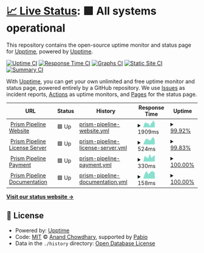 # [📈 Live Status](https://demo.upptime.js.org): <!--live status--> **🟩 All systems operational**

This repository contains the open-source uptime monitor and status page for [Upptime](https://upptime.js.org), powered by [Upptime](https://github.com/upptime/upptime).

[![Uptime CI](https://github.com/PrismPipeline/upptime/workflows/Uptime%20CI/badge.svg)](https://github.com/PrismPipeline/upptime/actions?query=workflow%3A%22Uptime+CI%22)
[![Response Time CI](https://github.com/PrismPipeline/upptime/workflows/Response%20Time%20CI/badge.svg)](https://github.com/PrismPipeline/upptime/actions?query=workflow%3A%22Response+Time+CI%22)
[![Graphs CI](https://github.com/PrismPipeline/upptime/workflows/Graphs%20CI/badge.svg)](https://github.com/PrismPipeline/upptime/actions?query=workflow%3A%22Graphs+CI%22)
[![Static Site CI](https://github.com/PrismPipeline/upptime/workflows/Static%20Site%20CI/badge.svg)](https://github.com/PrismPipeline/upptime/actions?query=workflow%3A%22Static+Site+CI%22)
[![Summary CI](https://github.com/PrismPipeline/upptime/workflows/Summary%20CI/badge.svg)](https://github.com/PrismPipeline/upptime/actions?query=workflow%3A%22Summary+CI%22)

With [Upptime](https://upptime.js.org), you can get your own unlimited and free uptime monitor and status page, powered entirely by a GitHub repository. We use [Issues](https://github.com/upptime/upptime/issues) as incident reports, [Actions](https://github.com/PrismPipeline/upptime/actions) as uptime monitors, and [Pages](https://demo.upptime.js.org) for the status page.

<!--start: status pages-->
<!-- This summary is generated by Upptime (https://github.com/upptime/upptime) -->
<!-- Do not edit this manually, your changes will be overwritten -->
<!-- prettier-ignore -->
| URL | Status | History | Response Time | Uptime |
| --- | ------ | ------- | ------------- | ------ |
| <img alt="" src="https://icons.duckduckgo.com/ip3/prism-pipeline.com.ico" height="13"> [Prism Pipeline Website](https://prism-pipeline.com/impressum/) | 🟩 Up | [prism-pipeline-website.yml](https://github.com/PrismPipeline/upptime/commits/HEAD/history/prism-pipeline-website.yml) | <details><summary><img alt="Response time graph" src="./graphs/prism-pipeline-website/response-time-week.png" height="20"> 1909ms</summary><br><a href="https://status.prism-pipeline.com/history/prism-pipeline-website"><img alt="Response time 2220" src="https://img.shields.io/endpoint?url=https%3A%2F%2Fraw.githubusercontent.com%2FPrismPipeline%2Fupptime%2FHEAD%2Fapi%2Fprism-pipeline-website%2Fresponse-time.json"></a><br><a href="https://status.prism-pipeline.com/history/prism-pipeline-website"><img alt="24-hour response time 1813" src="https://img.shields.io/endpoint?url=https%3A%2F%2Fraw.githubusercontent.com%2FPrismPipeline%2Fupptime%2FHEAD%2Fapi%2Fprism-pipeline-website%2Fresponse-time-day.json"></a><br><a href="https://status.prism-pipeline.com/history/prism-pipeline-website"><img alt="7-day response time 1909" src="https://img.shields.io/endpoint?url=https%3A%2F%2Fraw.githubusercontent.com%2FPrismPipeline%2Fupptime%2FHEAD%2Fapi%2Fprism-pipeline-website%2Fresponse-time-week.json"></a><br><a href="https://status.prism-pipeline.com/history/prism-pipeline-website"><img alt="30-day response time 2077" src="https://img.shields.io/endpoint?url=https%3A%2F%2Fraw.githubusercontent.com%2FPrismPipeline%2Fupptime%2FHEAD%2Fapi%2Fprism-pipeline-website%2Fresponse-time-month.json"></a><br><a href="https://status.prism-pipeline.com/history/prism-pipeline-website"><img alt="1-year response time 2220" src="https://img.shields.io/endpoint?url=https%3A%2F%2Fraw.githubusercontent.com%2FPrismPipeline%2Fupptime%2FHEAD%2Fapi%2Fprism-pipeline-website%2Fresponse-time-year.json"></a></details> | <details><summary><a href="https://status.prism-pipeline.com/history/prism-pipeline-website">99.92%</a></summary><a href="https://status.prism-pipeline.com/history/prism-pipeline-website"><img alt="All-time uptime 99.96%" src="https://img.shields.io/endpoint?url=https%3A%2F%2Fraw.githubusercontent.com%2FPrismPipeline%2Fupptime%2FHEAD%2Fapi%2Fprism-pipeline-website%2Fuptime.json"></a><br><a href="https://status.prism-pipeline.com/history/prism-pipeline-website"><img alt="24-hour uptime 100.00%" src="https://img.shields.io/endpoint?url=https%3A%2F%2Fraw.githubusercontent.com%2FPrismPipeline%2Fupptime%2FHEAD%2Fapi%2Fprism-pipeline-website%2Fuptime-day.json"></a><br><a href="https://status.prism-pipeline.com/history/prism-pipeline-website"><img alt="7-day uptime 99.92%" src="https://img.shields.io/endpoint?url=https%3A%2F%2Fraw.githubusercontent.com%2FPrismPipeline%2Fupptime%2FHEAD%2Fapi%2Fprism-pipeline-website%2Fuptime-week.json"></a><br><a href="https://status.prism-pipeline.com/history/prism-pipeline-website"><img alt="30-day uptime 99.92%" src="https://img.shields.io/endpoint?url=https%3A%2F%2Fraw.githubusercontent.com%2FPrismPipeline%2Fupptime%2FHEAD%2Fapi%2Fprism-pipeline-website%2Fuptime-month.json"></a><br><a href="https://status.prism-pipeline.com/history/prism-pipeline-website"><img alt="1-year uptime 99.96%" src="https://img.shields.io/endpoint?url=https%3A%2F%2Fraw.githubusercontent.com%2FPrismPipeline%2Fupptime%2FHEAD%2Fapi%2Fprism-pipeline-website%2Fuptime-year.json"></a></details>
| <img alt="" src="https://status.prism-pipeline.com/favicon.png" height="13"> [Prism Pipeline License Server](https://service.prism-pipeline.com) | 🟩 Up | [prism-pipeline-license-server.yml](https://github.com/PrismPipeline/upptime/commits/HEAD/history/prism-pipeline-license-server.yml) | <details><summary><img alt="Response time graph" src="./graphs/prism-pipeline-license-server/response-time-week.png" height="20"> 524ms</summary><br><a href="https://status.prism-pipeline.com/history/prism-pipeline-license-server"><img alt="Response time 537" src="https://img.shields.io/endpoint?url=https%3A%2F%2Fraw.githubusercontent.com%2FPrismPipeline%2Fupptime%2FHEAD%2Fapi%2Fprism-pipeline-license-server%2Fresponse-time.json"></a><br><a href="https://status.prism-pipeline.com/history/prism-pipeline-license-server"><img alt="24-hour response time 441" src="https://img.shields.io/endpoint?url=https%3A%2F%2Fraw.githubusercontent.com%2FPrismPipeline%2Fupptime%2FHEAD%2Fapi%2Fprism-pipeline-license-server%2Fresponse-time-day.json"></a><br><a href="https://status.prism-pipeline.com/history/prism-pipeline-license-server"><img alt="7-day response time 524" src="https://img.shields.io/endpoint?url=https%3A%2F%2Fraw.githubusercontent.com%2FPrismPipeline%2Fupptime%2FHEAD%2Fapi%2Fprism-pipeline-license-server%2Fresponse-time-week.json"></a><br><a href="https://status.prism-pipeline.com/history/prism-pipeline-license-server"><img alt="30-day response time 531" src="https://img.shields.io/endpoint?url=https%3A%2F%2Fraw.githubusercontent.com%2FPrismPipeline%2Fupptime%2FHEAD%2Fapi%2Fprism-pipeline-license-server%2Fresponse-time-month.json"></a><br><a href="https://status.prism-pipeline.com/history/prism-pipeline-license-server"><img alt="1-year response time 537" src="https://img.shields.io/endpoint?url=https%3A%2F%2Fraw.githubusercontent.com%2FPrismPipeline%2Fupptime%2FHEAD%2Fapi%2Fprism-pipeline-license-server%2Fresponse-time-year.json"></a></details> | <details><summary><a href="https://status.prism-pipeline.com/history/prism-pipeline-license-server">99.83%</a></summary><a href="https://status.prism-pipeline.com/history/prism-pipeline-license-server"><img alt="All-time uptime 99.99%" src="https://img.shields.io/endpoint?url=https%3A%2F%2Fraw.githubusercontent.com%2FPrismPipeline%2Fupptime%2FHEAD%2Fapi%2Fprism-pipeline-license-server%2Fuptime.json"></a><br><a href="https://status.prism-pipeline.com/history/prism-pipeline-license-server"><img alt="24-hour uptime 100.00%" src="https://img.shields.io/endpoint?url=https%3A%2F%2Fraw.githubusercontent.com%2FPrismPipeline%2Fupptime%2FHEAD%2Fapi%2Fprism-pipeline-license-server%2Fuptime-day.json"></a><br><a href="https://status.prism-pipeline.com/history/prism-pipeline-license-server"><img alt="7-day uptime 99.83%" src="https://img.shields.io/endpoint?url=https%3A%2F%2Fraw.githubusercontent.com%2FPrismPipeline%2Fupptime%2FHEAD%2Fapi%2Fprism-pipeline-license-server%2Fuptime-week.json"></a><br><a href="https://status.prism-pipeline.com/history/prism-pipeline-license-server"><img alt="30-day uptime 99.96%" src="https://img.shields.io/endpoint?url=https%3A%2F%2Fraw.githubusercontent.com%2FPrismPipeline%2Fupptime%2FHEAD%2Fapi%2Fprism-pipeline-license-server%2Fuptime-month.json"></a><br><a href="https://status.prism-pipeline.com/history/prism-pipeline-license-server"><img alt="1-year uptime 99.99%" src="https://img.shields.io/endpoint?url=https%3A%2F%2Fraw.githubusercontent.com%2FPrismPipeline%2Fupptime%2FHEAD%2Fapi%2Fprism-pipeline-license-server%2Fuptime-year.json"></a></details>
| <img alt="" src="https://status.prism-pipeline.com/favicon.png" height="13"> [Prism Pipeline Payment](https://dashboard.stripe.com/login) | 🟩 Up | [prism-pipeline-payment.yml](https://github.com/PrismPipeline/upptime/commits/HEAD/history/prism-pipeline-payment.yml) | <details><summary><img alt="Response time graph" src="./graphs/prism-pipeline-payment/response-time-week.png" height="20"> 330ms</summary><br><a href="https://status.prism-pipeline.com/history/prism-pipeline-payment"><img alt="Response time 303" src="https://img.shields.io/endpoint?url=https%3A%2F%2Fraw.githubusercontent.com%2FPrismPipeline%2Fupptime%2FHEAD%2Fapi%2Fprism-pipeline-payment%2Fresponse-time.json"></a><br><a href="https://status.prism-pipeline.com/history/prism-pipeline-payment"><img alt="24-hour response time 405" src="https://img.shields.io/endpoint?url=https%3A%2F%2Fraw.githubusercontent.com%2FPrismPipeline%2Fupptime%2FHEAD%2Fapi%2Fprism-pipeline-payment%2Fresponse-time-day.json"></a><br><a href="https://status.prism-pipeline.com/history/prism-pipeline-payment"><img alt="7-day response time 330" src="https://img.shields.io/endpoint?url=https%3A%2F%2Fraw.githubusercontent.com%2FPrismPipeline%2Fupptime%2FHEAD%2Fapi%2Fprism-pipeline-payment%2Fresponse-time-week.json"></a><br><a href="https://status.prism-pipeline.com/history/prism-pipeline-payment"><img alt="30-day response time 303" src="https://img.shields.io/endpoint?url=https%3A%2F%2Fraw.githubusercontent.com%2FPrismPipeline%2Fupptime%2FHEAD%2Fapi%2Fprism-pipeline-payment%2Fresponse-time-month.json"></a><br><a href="https://status.prism-pipeline.com/history/prism-pipeline-payment"><img alt="1-year response time 303" src="https://img.shields.io/endpoint?url=https%3A%2F%2Fraw.githubusercontent.com%2FPrismPipeline%2Fupptime%2FHEAD%2Fapi%2Fprism-pipeline-payment%2Fresponse-time-year.json"></a></details> | <details><summary><a href="https://status.prism-pipeline.com/history/prism-pipeline-payment">100.00%</a></summary><a href="https://status.prism-pipeline.com/history/prism-pipeline-payment"><img alt="All-time uptime 100.00%" src="https://img.shields.io/endpoint?url=https%3A%2F%2Fraw.githubusercontent.com%2FPrismPipeline%2Fupptime%2FHEAD%2Fapi%2Fprism-pipeline-payment%2Fuptime.json"></a><br><a href="https://status.prism-pipeline.com/history/prism-pipeline-payment"><img alt="24-hour uptime 100.00%" src="https://img.shields.io/endpoint?url=https%3A%2F%2Fraw.githubusercontent.com%2FPrismPipeline%2Fupptime%2FHEAD%2Fapi%2Fprism-pipeline-payment%2Fuptime-day.json"></a><br><a href="https://status.prism-pipeline.com/history/prism-pipeline-payment"><img alt="7-day uptime 100.00%" src="https://img.shields.io/endpoint?url=https%3A%2F%2Fraw.githubusercontent.com%2FPrismPipeline%2Fupptime%2FHEAD%2Fapi%2Fprism-pipeline-payment%2Fuptime-week.json"></a><br><a href="https://status.prism-pipeline.com/history/prism-pipeline-payment"><img alt="30-day uptime 100.00%" src="https://img.shields.io/endpoint?url=https%3A%2F%2Fraw.githubusercontent.com%2FPrismPipeline%2Fupptime%2FHEAD%2Fapi%2Fprism-pipeline-payment%2Fuptime-month.json"></a><br><a href="https://status.prism-pipeline.com/history/prism-pipeline-payment"><img alt="1-year uptime 100.00%" src="https://img.shields.io/endpoint?url=https%3A%2F%2Fraw.githubusercontent.com%2FPrismPipeline%2Fupptime%2FHEAD%2Fapi%2Fprism-pipeline-payment%2Fuptime-year.json"></a></details>
| <img alt="" src="https://icons.duckduckgo.com/ip3/prism-pipeline.com.ico" height="13"> [Prism Pipeline Documentation](https://prism-pipeline.com/docs/latest/) | 🟩 Up | [prism-pipeline-documentation.yml](https://github.com/PrismPipeline/upptime/commits/HEAD/history/prism-pipeline-documentation.yml) | <details><summary><img alt="Response time graph" src="./graphs/prism-pipeline-documentation/response-time-week.png" height="20"> 158ms</summary><br><a href="https://status.prism-pipeline.com/history/prism-pipeline-documentation"><img alt="Response time 143" src="https://img.shields.io/endpoint?url=https%3A%2F%2Fraw.githubusercontent.com%2FPrismPipeline%2Fupptime%2FHEAD%2Fapi%2Fprism-pipeline-documentation%2Fresponse-time.json"></a><br><a href="https://status.prism-pipeline.com/history/prism-pipeline-documentation"><img alt="24-hour response time 145" src="https://img.shields.io/endpoint?url=https%3A%2F%2Fraw.githubusercontent.com%2FPrismPipeline%2Fupptime%2FHEAD%2Fapi%2Fprism-pipeline-documentation%2Fresponse-time-day.json"></a><br><a href="https://status.prism-pipeline.com/history/prism-pipeline-documentation"><img alt="7-day response time 158" src="https://img.shields.io/endpoint?url=https%3A%2F%2Fraw.githubusercontent.com%2FPrismPipeline%2Fupptime%2FHEAD%2Fapi%2Fprism-pipeline-documentation%2Fresponse-time-week.json"></a><br><a href="https://status.prism-pipeline.com/history/prism-pipeline-documentation"><img alt="30-day response time 150" src="https://img.shields.io/endpoint?url=https%3A%2F%2Fraw.githubusercontent.com%2FPrismPipeline%2Fupptime%2FHEAD%2Fapi%2Fprism-pipeline-documentation%2Fresponse-time-month.json"></a><br><a href="https://status.prism-pipeline.com/history/prism-pipeline-documentation"><img alt="1-year response time 143" src="https://img.shields.io/endpoint?url=https%3A%2F%2Fraw.githubusercontent.com%2FPrismPipeline%2Fupptime%2FHEAD%2Fapi%2Fprism-pipeline-documentation%2Fresponse-time-year.json"></a></details> | <details><summary><a href="https://status.prism-pipeline.com/history/prism-pipeline-documentation">100.00%</a></summary><a href="https://status.prism-pipeline.com/history/prism-pipeline-documentation"><img alt="All-time uptime 100.00%" src="https://img.shields.io/endpoint?url=https%3A%2F%2Fraw.githubusercontent.com%2FPrismPipeline%2Fupptime%2FHEAD%2Fapi%2Fprism-pipeline-documentation%2Fuptime.json"></a><br><a href="https://status.prism-pipeline.com/history/prism-pipeline-documentation"><img alt="24-hour uptime 100.00%" src="https://img.shields.io/endpoint?url=https%3A%2F%2Fraw.githubusercontent.com%2FPrismPipeline%2Fupptime%2FHEAD%2Fapi%2Fprism-pipeline-documentation%2Fuptime-day.json"></a><br><a href="https://status.prism-pipeline.com/history/prism-pipeline-documentation"><img alt="7-day uptime 100.00%" src="https://img.shields.io/endpoint?url=https%3A%2F%2Fraw.githubusercontent.com%2FPrismPipeline%2Fupptime%2FHEAD%2Fapi%2Fprism-pipeline-documentation%2Fuptime-week.json"></a><br><a href="https://status.prism-pipeline.com/history/prism-pipeline-documentation"><img alt="30-day uptime 100.00%" src="https://img.shields.io/endpoint?url=https%3A%2F%2Fraw.githubusercontent.com%2FPrismPipeline%2Fupptime%2FHEAD%2Fapi%2Fprism-pipeline-documentation%2Fuptime-month.json"></a><br><a href="https://status.prism-pipeline.com/history/prism-pipeline-documentation"><img alt="1-year uptime 100.00%" src="https://img.shields.io/endpoint?url=https%3A%2F%2Fraw.githubusercontent.com%2FPrismPipeline%2Fupptime%2FHEAD%2Fapi%2Fprism-pipeline-documentation%2Fuptime-year.json"></a></details>

<!--end: status pages-->

[**Visit our status website →**](https://demo.upptime.js.org)

## 📄 License

- Powered by: [Upptime](https://github.com/upptime/upptime)
- Code: [MIT](./LICENSE) © [Anand Chowdhary](https://anandchowdhary.com), supported by [Pabio](https://pabio.com)
- Data in the `./history` directory: [Open Database License](https://opendatacommons.org/licenses/odbl/1-0/)
